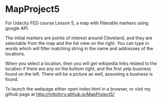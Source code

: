 # MapProject5
For Udacity FED course Lesson 5, a map with filterable markers using google API. 

The initial markers are points of interest around Cleveland, and they are selectable from the map and the list view on the right.  You can type in words which will filter matching string in the name and addresses of the locations.  

When you select a location, then you will get wikipedia links related to the location if there are any on the bottom right, and the first yelp business found on the left.  There will be a picture as well, assuming a business is found.

To launch the webpage either open index.html in a browser, or visit my github page at http://mttchrry.github.io/MapProject5/

